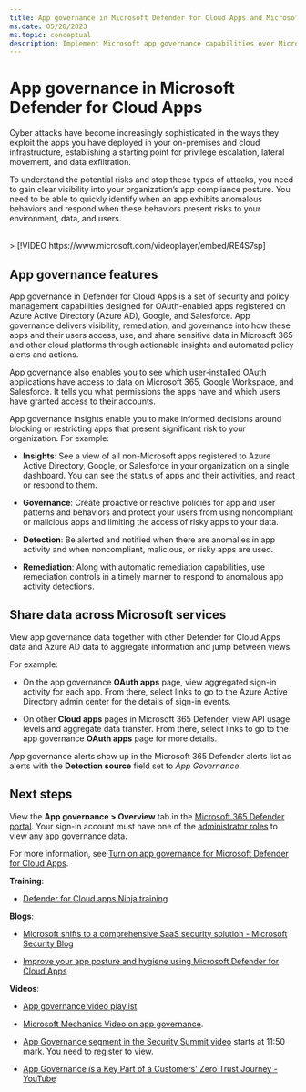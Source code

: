 ```yaml
---
title: App governance in Microsoft Defender for Cloud Apps and Microsoft 365 Defender
ms.date: 05/28/2023
ms.topic: conceptual
description: Implement Microsoft app governance capabilities over Microsoft Defender for Cloud Apps and Microsoft 365 Defender to govern your apps.
---
```


# App governance in Microsoft Defender for Cloud Apps

Cyber attacks have become increasingly sophisticated in the ways they exploit the apps you have deployed in your on-premises and cloud infrastructure, establishing a starting point for privilege escalation, lateral movement, and data exfiltration.

To understand the potential risks and stop these types of attacks, you need to gain clear visibility into your organization’s app compliance posture. You need to be able to quickly identify when an app exhibits anomalous behaviors and respond when these behaviors present risks to your environment, data, and users.

<br>
> [!VIDEO https://www.microsoft.com/videoplayer/embed/RE4S7sp]

## App governance features

App governance in Defender for Cloud Apps is a set of security and policy management capabilities designed for OAuth-enabled apps registered on Azure Active Directory (Azure AD), Google, and Salesforce. App governance delivers visibility, remediation, and governance into how these apps and their users access, use, and share sensitive data in Microsoft 365 and other cloud platforms through actionable insights and automated policy alerts and actions.

App governance also enables you to see which user-installed OAuth applications have access to data on Microsoft 365, Google Workspace, and Salesforce. It tells you what permissions the apps have and which users have granted access to their accounts.

App governance insights enable you to make informed decisions around blocking or restricting apps that present significant risk to your organization. For example:

- **Insights**: See a view of all non-Microsoft apps registered to Azure Active Directory, Google, or Salesforce in your organization on a single dashboard. You can see the status of apps and their activities, and react or respond to them.

- **Governance**: Create proactive or reactive policies for app and user patterns and behaviors and protect your users from using noncompliant or malicious apps and limiting the access of risky apps to your data.

- **Detection**: Be alerted and notified when there are anomalies in app activity and when noncompliant, malicious, or risky apps are used.

- **Remediation**: Along with automatic remediation capabilities, use remediation controls in a timely manner to respond to anomalous app activity detections.

## Share data across Microsoft services

View app governance data together with other Defender for Cloud Apps data and Azure AD data to aggregate information and jump between views.

For example:

- On the app governance **OAuth apps** page, view aggregated sign-in activity for each app. From there, select links to go to the Azure Active Directory admin center for the details of sign-in events.

- On other **Cloud apps** pages in Microsoft 365 Defender, view API usage levels and aggregate data transfer. From there, select links to go to the app governance **OAuth apps** page for more details.

App governance alerts show up in the Microsoft 365 Defender alerts list as alerts with the **Detection source** field set to *App Governance*.

## Next steps

View the **App governance > Overview** tab in the [Microsoft 365 Defender portal](https://aka.ms/appgovernance). Your sign-in account must have one of the [administrator roles](app-governance-get-started.md#roles) to view any app governance data.

For more information, see [Turn on app governance for Microsoft Defender for Cloud Apps](app-governance-get-started.md).

**Training**:

- [Defender for Cloud apps Ninja training](https://techcommunity.microsoft.com/t5/security-compliance-and-identity/microsoft-defender-for-cloud-apps-ninja-training-june-2022/ba-p/2751518)

**Blogs**:

- [Microsoft shifts to a comprehensive SaaS security solution - Microsoft Security Blog](https://www.microsoft.com/en-us/security/blog/2023/02/15/microsoft-shifts-to-a-comprehensive-saas-security-solution/)

- [Improve your app posture and hygiene using Microsoft Defender for Cloud Apps](https://techcommunity.microsoft.com/t5/microsoft-365-defender-blog/improve-your-app-posture-and-hygiene-using-microsoft-defender/ba-p/3742361)

**Videos**:

- [App governance video playlist](https://youtube.com/playlist?list=PLyhj1WZ29G66k4F_OZeMkQymRGyqHwZVp)

- [Microsoft Mechanics Video on app governance](https://www.youtube.com/watch?v=KmE8LW_tJ1M).

- [App Governance segment in the Security Summit video](https://mssecuritysummit.event.microsoft.com/Home/Security) starts at 11:50 mark. You need to register to view.

- [App Governance is a Key Part of a Customers' Zero Trust Journey - YouTube](https://www.youtube.com/watch?v=XuGZu8ja134)
